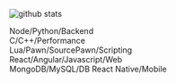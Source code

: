 ![github stats](https://github-readme-stats.vercel.app/api?username=msmaiaa&show_icons=true)

Node/Python/Backend  
C/C++/Performance  
Lua/Pawn/SourcePawn/Scripting  
React/Angular/Javascript/Web  
MongoDB/MySQL/DB
React Native/Mobile  
